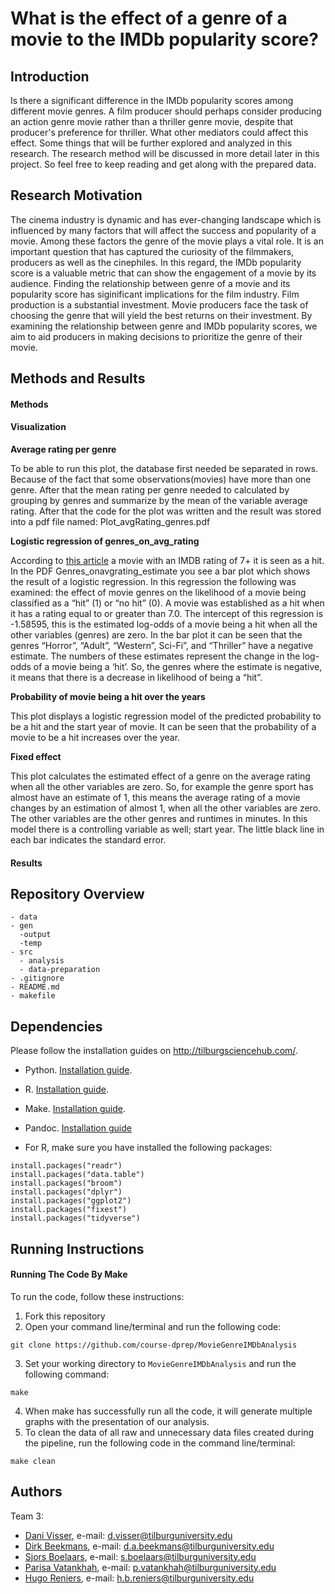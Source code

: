 # What is the effect of a genre of a movie to the IMDb popularity score?
## Introduction
Is there a significant difference in the IMDb popularity scores among different movie genres. A film producer should perhaps consider producing an action genre movie rather than a thriller genre movie, despite that producer's preference for thriller. What other mediators could affect this effect. Some things that will be further explored and analyzed in this research. The research method will be discussed in more detail later in this project. So feel free to keep reading and get along with the prepared data.

## Research Motivation
The cinema industry is dynamic and has ever-changing landscape which is influenced by many factors that will  affect the success and popularity of a movie. Among these factors the genre of the movie plays a vital role. It is an important question that has captured the curiosity of the filmmakers, producers as well as the cinephiles. In this regard, the IMDb popularity score is a valuable metric that can show the engagement of a movie by its audience. Finding the relationship between genre of a movie and its popularity score has siginificant implications for the film industry. 
Film production is a substantial investment. Movie producers face the task of choosing the genre that will yield the best returns on their investment. By examining the relationship between genre and IMDb popularity scores, we aim to aid producers in making decisions to prioritize the genre of their movie.

## Methods and Results
#### **Methods**

#### **Visualization**
**Average rating per genre**

To be able to run this plot, the database first needed be separated in rows. Because of the fact that some observations(movies) have more than one genre. After that the mean rating per genre needed to calculated by grouping by genres and summarize by the mean of the variable average rating. After that the code for the plot was written and the result was stored into a pdf file named: Plot_avgRating_genres.pdf

**Logistic regression of genres_on_avg_rating**

According to [this article](https://www.quora.com/Is-a-movie-with-6-7-ratings-a-flop-or-a-hit) a movie with an IMDB rating of 7+ it is seen as a hit.
In the PDF Genres_onavgrating_estimate you see a bar plot which shows the result of a logistic regression.  In this regression the following was examined: the effect of movie genres on the likelihood of a movie being classified as a “hit” (1) or “no hit” (0). A movie was established as a hit when it has a rating equal to or greater than 7.0. The intercept of this regression is -1.58595, this is the estimated log-odds of a movie being a hit when all the other variables (genres) are zero. In the bar plot it can be seen that the genres “Horror”, “Adult”, “Western”, Sci-Fi”, and “Thriller” have a negative estimate. The numbers of these estimates represent the change in the log-odds of a movie being a ‘hit’. So, the genres where the estimate is negative, it means that there is a decrease in likelihood of being a “hit”. 

**Probability of movie being a hit over the years**

This plot displays a logistic regression model of the predicted probability to be a hit and the start year of movie. It can be seen that the probability of a movie to be a hit increases over the year. 

**Fixed effect**

This plot calculates the estimated effect of a genre on the average rating when all the other variables are zero. So, for example the genre sport has almost have an estimate of 1, this means the average rating of a movie changes by an estimation of almost 1, when all the other variables are zero. The other variables are the other genres and runtimes in minutes. In this model there is a controlling variable as well; start year. The little black line in each bar indicates the standard error.


#### **Results**

## Repository Overview
```
- data
- gen
  -output
  -temp
- src
  - analysis    
  - data-preparation
- .gitignore
- README.md
- makefile
```

## Dependencies

Please follow the installation guides on http://tilburgsciencehub.com/.

- Python. [Installation guide](https://tilburgsciencehub.com/building-blocks/configure-your-computer/statistics-and-computation/python/).
- R. [Installation guide](https://tilburgsciencehub.com/building-blocks/configure-your-computer/statistics-and-computation/r/).
- Make. [Installation guide](https://tilburgsciencehub.com/building-blocks/configure-your-computer/automation-and-workflows/make/).
- Pandoc. [Installation guide](https://tilburgsciencehub.com/building-blocks/configure-your-computer/statistics-and-computation/pandoc/)

- For R, make sure you have installed the following packages:
```
install.packages("readr")
install.packages("data.table")
install.packages("broom")
install.packages("dplyr")
install.packages("ggplot2")
install.packages("fixest")
install.packages("tidyverse")
```
  

## Running Instructions
#### **Running The Code By Make**
To run the code, follow these instructions:
1. Fork this repository
2. Open your command line/terminal and run the following code:
```
git clone https://github.com/course-dprep/MovieGenreIMDbAnalysis
```
3. Set your working directory to `MovieGenreIMDbAnalysis` and run the following command:
```
make
```
4. When make has successfully run all the code, it will generate multiple graphs with the presentation of our analysis. 
5. To clean the data of all raw and unnecessary data files created during the pipeline, run the following code in the command line/terminal: 
```
make clean
```
## Authors
Team 3: 
- [Dani Visser](https://github.com/danivisser), e-mail: d.visser@tilburguniversity.edu 
- [Dirk Beekmans](https://github.com/DirkBeekmans), e-mail: d.a.beekmans@tilburguniversity.edu 
- [Sjors Boelaars](https://github.com/SjorsBoelaars1), e-mail: s.boelaars@tilburguniversity.edu 
- [Parisa Vatankhah](https://github.com/pvatankhah), e-mail: p.vatankhah@tilburguniversity.edu
- [Hugo Reniers](https://github.com/hugoreniers), e-mail: h.b.reniers@tilburguniversity.edu 
